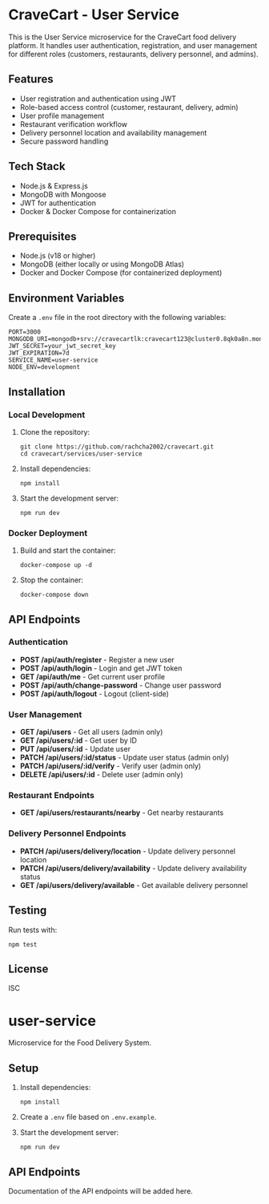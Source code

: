 # CraveCart - User Service

This is the User Service microservice for the CraveCart food delivery platform. It handles user authentication, registration, and user management for different roles (customers, restaurants, delivery personnel, and admins).

## Features

- User registration and authentication using JWT
- Role-based access control (customer, restaurant, delivery, admin)
- User profile management
- Restaurant verification workflow
- Delivery personnel location and availability management
- Secure password handling

## Tech Stack

- Node.js & Express.js
- MongoDB with Mongoose
- JWT for authentication
- Docker & Docker Compose for containerization

## Prerequisites

- Node.js (v18 or higher)
- MongoDB (either locally or using MongoDB Atlas)
- Docker and Docker Compose (for containerized deployment)

## Environment Variables

Create a `.env` file in the root directory with the following variables:

```
PORT=3000
MONGODB_URI=mongodb+srv://cravecartlk:cravecart123@cluster0.8qk0a8n.mongodb.net/cravecart
JWT_SECRET=your_jwt_secret_key
JWT_EXPIRATION=7d
SERVICE_NAME=user-service
NODE_ENV=development
```

## Installation

### Local Development

1. Clone the repository:

   ```
   git clone https://github.com/rachcha2002/cravecart.git
   cd cravecart/services/user-service
   ```

2. Install dependencies:

   ```
   npm install
   ```

3. Start the development server:
   ```
   npm run dev
   ```

### Docker Deployment

1. Build and start the container:

   ```
   docker-compose up -d
   ```

2. Stop the container:
   ```
   docker-compose down
   ```

## API Endpoints

### Authentication

- **POST /api/auth/register** - Register a new user
- **POST /api/auth/login** - Login and get JWT token
- **GET /api/auth/me** - Get current user profile
- **POST /api/auth/change-password** - Change user password
- **POST /api/auth/logout** - Logout (client-side)

### User Management

- **GET /api/users** - Get all users (admin only)
- **GET /api/users/:id** - Get user by ID
- **PUT /api/users/:id** - Update user
- **PATCH /api/users/:id/status** - Update user status (admin only)
- **PATCH /api/users/:id/verify** - Verify user (admin only)
- **DELETE /api/users/:id** - Delete user (admin only)

### Restaurant Endpoints

- **GET /api/users/restaurants/nearby** - Get nearby restaurants

### Delivery Personnel Endpoints

- **PATCH /api/users/delivery/location** - Update delivery personnel location
- **PATCH /api/users/delivery/availability** - Update delivery availability status
- **GET /api/users/delivery/available** - Get available delivery personnel

## Testing

Run tests with:

```
npm test
```

## License

ISC

# user-service

Microservice for the Food Delivery System.

## Setup

1. Install dependencies:

   ```
   npm install
   ```

2. Create a `.env` file based on `.env.example`.

3. Start the development server:
   ```
   npm run dev
   ```

## API Endpoints

Documentation of the API endpoints will be added here.
